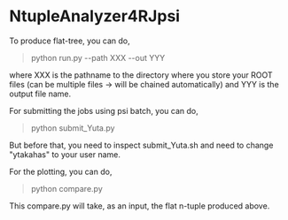 # NtupleAnalyzer4RJpsi

To produce flat-tree, you can do, 

> python run.py --path XXX --out YYY

where XXX is the pathname to the directory where you store your ROOT files (can be multiple files -> will be chained automatically) and YYY is the output file name. 

For submitting the jobs using psi batch, you can do, 

> python submit_Yuta.py

But before that, you need to inspect submit_Yuta.sh and need to change "ytakahas" to your user name.



For the plotting, you can do,

> python compare.py

This compare.py will take, as an input, the flat n-tuple produced above. 
